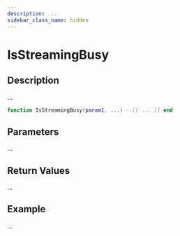 ```yaml
---
description: ...
sidebar_class_name: hidden
---
```


# IsStreamingBusy

## Description

...

```lua
function IsStreamingBusy(param1, ...) --[[ ... ]] end
```

## Parameters

...

## Return Values

...

## Example

...

